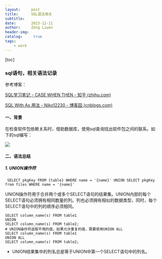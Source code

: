 ```yaml
---
layout:     post
title:      SQL语法相关
subtitle:   
date:       2023-12-11
author:     Zeng Liwen
header-img: 
catalog: 	 true
tags:
    - work	
---
```


[toc]

### sql语句，相关语法记录

参考博客：



[SQL学习笔记 - CASE WHEN THEN - 知乎 (zhihu.com)](https://zhuanlan.zhihu.com/p/165423831)

[SQL With As 用法 - Niko12230 - 博客园 (cnblogs.com)](https://www.cnblogs.com/Niko12230/p/5945133.html)

#### 一、背景

在检查软件包依赖关系时，借助数据库，使用sql查询找出软件包之间的联系。如下的sql编写：

![](E:\NOTE!!!!\zlw1115.github.io\img\2023-12-11\依赖查找sql语句.jpg)

#### 二、语法总结

##### 1. UNION操作符

` SELECT pkgKey FROM {table} WHERE name = '{name}' UNION SELECT pkgKey from files WHERE name = '{name}'`

UNION操作符用于合并两个或多个SELECT语句的结果集。UNION内部的每个SELECT语句必须拥有相同数量的列。列也必须拥有相似的数据类型，同时，每个SELECT语句中的列的顺序必须相同。

```
SELECT column_name(s) FROM table1
UNION
SELECT column_name(s) FROM table2;
# UNION操作符选取不用的值，如果允许重复的值，需要使用UNION ALL
SELECT column_name(s) FROM table1
UNION ALL
SELECT column_name(s) FROM table2;
```

- UNION结果集中的列名总是等于UNION中第一个SELECT语句中的列名。